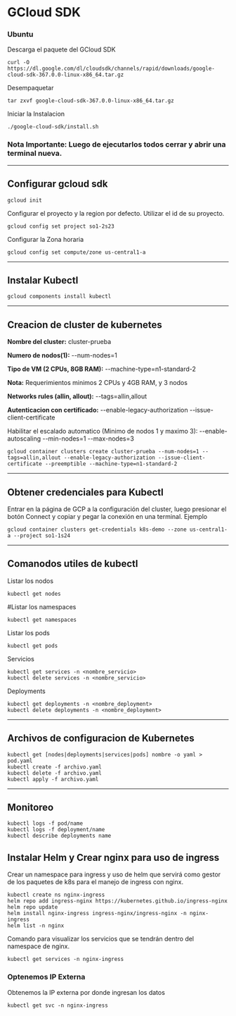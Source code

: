 # GCloud SDK

### Ubuntu
 
Descarga el paquete del GCloud SDK
```
curl -O https://dl.google.com/dl/cloudsdk/channels/rapid/downloads/google-cloud-sdk-367.0.0-linux-x86_64.tar.gz
```

Desempaquetar 
```
tar zxvf google-cloud-sdk-367.0.0-linux-x86_64.tar.gz
```
Iniciar la Instalacion
```
./google-cloud-sdk/install.sh
```
### **Nota Importante: Luego de ejecutarlos todos cerrar y abrir una terminal nueva.**

-----------
## Configurar gcloud sdk
```
gcloud init
```
Configurar el proyecto y la region por defecto. Utilizar el id de su proyecto.

```
gcloud config set project so1-2s23
```
Configurar la Zona horaria
```
gcloud config set compute/zone us-central1-a
```
-----------
## Instalar Kubectl
```
gcloud components install kubectl
```

-----------
## Creacion de cluster de kubernetes

**Nombre del cluster:** cluster-prueba

**Numero de nodos(1):** --num-nodes=1

**Tipo de VM (2 CPUs, 8GB RAM):** --machine-type=n1-standard-2

**Nota:** Requerimientos minimos 2 CPUs y 4GB RAM, y 3 nodos

**Networks rules (allin, allout):** --tags=allin,allout

**Autenticacion con certificado:** --enable-legacy-authorization --issue-client-certificate

Habilitar el escalado automatico (Minimo de nodos 1 y maximo 3): --enable-autoscaling --min-nodes=1 --max-nodes=3
```
gcloud container clusters create cluster-prueba --num-nodes=1 --tags=allin,allout --enable-legacy-authorization --issue-client-certificate --preemptible --machine-type=n1-standard-2
```

-----------
## Obtener credenciales para Kubectl

Entrar en la página de GCP a la configuración del cluster, luego presionar el botón Connect y copiar y pegar la conexión en una terminal. Ejemplo
```
gcloud container clusters get-credentials k8s-demo --zone us-central1-a --project so1-1s24
```

-----------
## Comanodos utiles de kubectl

Listar los nodos
```
kubectl get nodes
```
#Listar los namespaces
```
kubectl get namespaces
```
Listar los pods
```
kubectl get pods
```
Servicios
```
kubectl get services -n <nombre_servicio>
kubectl delete services -n <nombre_servicio>
```
Deployments
```
kubectl get deployments -n <nombre_deployment>
kubectl delete deployments -n <nombre_deployment>
```
---------
## Archivos de configuracion de Kubernetes
```
kubectl get [nodes|deployments|services|pods] nombre -o yaml > pod.yaml
kubectl create -f archivo.yaml
kubectl delete -f archivo.yaml
kubectl apply -f archivo.yaml
```
---------
## Monitoreo
```
kubectl logs -f pod/name
kubectl logs -f deployment/name
kubectl describe deployments name
```

## Instalar Helm y Crear nginx para uso de ingress
Crear un namespace para ingress y uso de helm que servirá como gestor de los paquetes de k8s para el manejo de ingress con nginx.

```
kubectl create ns nginx-ingress
helm repo add ingress-nginx https://kubernetes.github.io/ingress-nginx 
helm repo update 
helm install nginx-ingress ingress-nginx/ingress-nginx -n nginx-ingress
helm list -n nginx
```
Comando para visualizar los servicios que se tendrán dentro del namespace de nginx.
```
kubectl get services -n nginx-ingress
```
### Optenemos IP Externa
Obtenemos la IP externa por donde ingresan los datos
```
kubectl get svc -n nginx-ingress
```